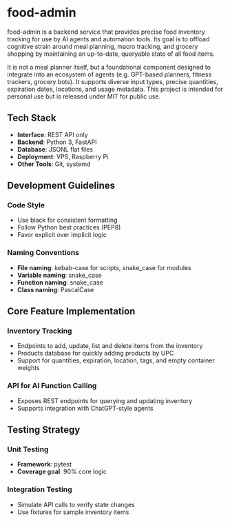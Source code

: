 # food-admin

food-admin is a backend service that provides precise food inventory tracking for use by AI agents and automation tools. Its goal is to offload cognitive strain around meal planning, macro tracking, and grocery shopping by maintaining an up-to-date, queryable state of all food items.

It is not a meal planner itself, but a foundational component designed to integrate into an ecosystem of agents (e.g. GPT-based planners, fitness trackers, grocery bots). It supports diverse input types, precise quantities, expiration dates, locations, and usage metadata. This project is intended for personal use but is released under MIT for public use.

## Tech Stack

- **Interface**: REST API only
- **Backend**: Python 3, FastAPI
- **Database**: JSONL flat files
- **Deployment**: VPS, Raspberry Pi
- **Other Tools**: Git, systemd

## Development Guidelines

### Code Style

- Use black for consistent formatting
- Follow Python best practices (PEP8)
- Favor explicit over implicit logic

### Naming Conventions

- **File naming**: kebab-case for scripts, snake_case for modules
- **Variable naming**: snake_case
- **Function naming**: snake_case
- **Class naming**: PascalCase

## Core Feature Implementation

### Inventory Tracking

- Endpoints to add, update, list and delete items from the inventory
- Products database for quickly adding products by UPC
- Support for quantities, expiration, location, tags, and empty container weights

### API for AI Function Calling

- Exposes REST endpoints for querying and updating inventory
- Supports integration with ChatGPT-style agents

## Testing Strategy

### Unit Testing

- **Framework**: pytest
- **Coverage goal**: 90% core logic

### Integration Testing

- Simulate API calls to verify state changes
- Use fixtures for sample inventory items